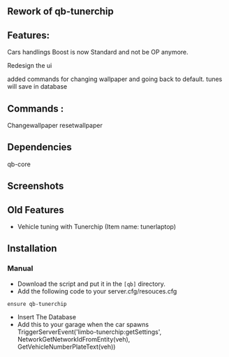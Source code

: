 
## Rework of qb-tunerchip

## Features:
Cars handlings Boost is now Standard and not be OP anymore.


Redesign the ui

added commands for changing wallpaper and going back to default.
tunes will save in database
## Commands :
Changewallpaper 
resetwallpaper

## Dependencies
qb-core


## Screenshots


## Old Features
- Vehicle tuning with Tunerchip (Item name: tunerlaptop)

## Installation
### Manual
- Download the script and put it in the `[qb]` directory.
- Add the following code to your server.cfg/resouces.cfg
```
ensure qb-tunerchip
```
- Insert The Database
- Add this to your garage when the car spawns
TriggerServerEvent('limbo-tunerchip:getSettings', NetworkGetNetworkIdFromEntity(veh), GetVehicleNumberPlateText(veh))
